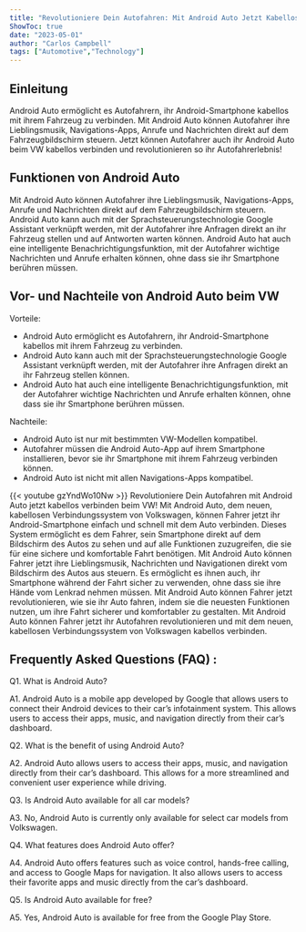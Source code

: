 ```yaml
---
title: "Revolutioniere Dein Autofahren: Mit Android Auto Jetzt Kabellos Verbinden beim VW!"
ShowToc: true 
date: "2023-05-01"
author: "Carlos Campbell" 
tags: ["Automotive","Technology"]
---
```

## Einleitung 

Android Auto ermöglicht es Autofahrern, ihr Android-Smartphone kabellos mit ihrem Fahrzeug zu verbinden. Mit Android Auto können Autofahrer ihre Lieblingsmusik, Navigations-Apps, Anrufe und Nachrichten direkt auf dem Fahrzeugbildschirm steuern. Jetzt können Autofahrer auch ihr Android Auto beim VW kabellos verbinden und revolutionieren so ihr Autofahrerlebnis!

## Funktionen von Android Auto 

Mit Android Auto können Autofahrer ihre Lieblingsmusik, Navigations-Apps, Anrufe und Nachrichten direkt auf dem Fahrzeugbildschirm steuern. Android Auto kann auch mit der Sprachsteuerungstechnologie Google Assistant verknüpft werden, mit der Autofahrer ihre Anfragen direkt an ihr Fahrzeug stellen und auf Antworten warten können. Android Auto hat auch eine intelligente Benachrichtigungsfunktion, mit der Autofahrer wichtige Nachrichten und Anrufe erhalten können, ohne dass sie ihr Smartphone berühren müssen. 

## Vor- und Nachteile von Android Auto beim VW 

Vorteile: 

- Android Auto ermöglicht es Autofahrern, ihr Android-Smartphone kabellos mit ihrem Fahrzeug zu verbinden. 
- Android Auto kann auch mit der Sprachsteuerungstechnologie Google Assistant verknüpft werden, mit der Autofahrer ihre Anfragen direkt an ihr Fahrzeug stellen können. 
- Android Auto hat auch eine intelligente Benachrichtigungsfunktion, mit der Autofahrer wichtige Nachrichten und Anrufe erhalten können, ohne dass sie ihr Smartphone berühren müssen. 

Nachteile: 

- Android Auto ist nur mit bestimmten VW-Modellen kompatibel. 
- Autofahrer müssen die Android Auto-App auf ihrem Smartphone installieren, bevor sie ihr Smartphone mit ihrem Fahrzeug verbinden können. 
- Android Auto ist nicht mit allen Navigations-Apps kompatibel.

{{< youtube gzYndWo10Nw >}} 
Revolutioniere Dein Autofahren mit Android Auto jetzt kabellos verbinden beim VW! Mit Android Auto, dem neuen, kabellosen Verbindungssystem von Volkswagen, können Fahrer jetzt ihr Android-Smartphone einfach und schnell mit dem Auto verbinden. Dieses System ermöglicht es dem Fahrer, sein Smartphone direkt auf dem Bildschirm des Autos zu sehen und auf alle Funktionen zuzugreifen, die sie für eine sichere und komfortable Fahrt benötigen. Mit Android Auto können Fahrer jetzt ihre Lieblingsmusik, Nachrichten und Navigationen direkt vom Bildschirm des Autos aus steuern. Es ermöglicht es ihnen auch, ihr Smartphone während der Fahrt sicher zu verwenden, ohne dass sie ihre Hände vom Lenkrad nehmen müssen. Mit Android Auto können Fahrer jetzt revolutionieren, wie sie ihr Auto fahren, indem sie die neuesten Funktionen nutzen, um ihre Fahrt sicherer und komfortabler zu gestalten. Mit Android Auto können Fahrer jetzt ihr Autofahren revolutionieren und mit dem neuen, kabellosen Verbindungssystem von Volkswagen kabellos verbinden.

## Frequently Asked Questions (FAQ) :
Q1. What is Android Auto?

A1. Android Auto is a mobile app developed by Google that allows users to connect their Android devices to their car’s infotainment system. This allows users to access their apps, music, and navigation directly from their car’s dashboard.

Q2. What is the benefit of using Android Auto?

A2. Android Auto allows users to access their apps, music, and navigation directly from their car’s dashboard. This allows for a more streamlined and convenient user experience while driving.

Q3. Is Android Auto available for all car models?

A3. No, Android Auto is currently only available for select car models from Volkswagen.

Q4. What features does Android Auto offer?

A4. Android Auto offers features such as voice control, hands-free calling, and access to Google Maps for navigation. It also allows users to access their favorite apps and music directly from the car’s dashboard.

Q5. Is Android Auto available for free?

A5. Yes, Android Auto is available for free from the Google Play Store.



